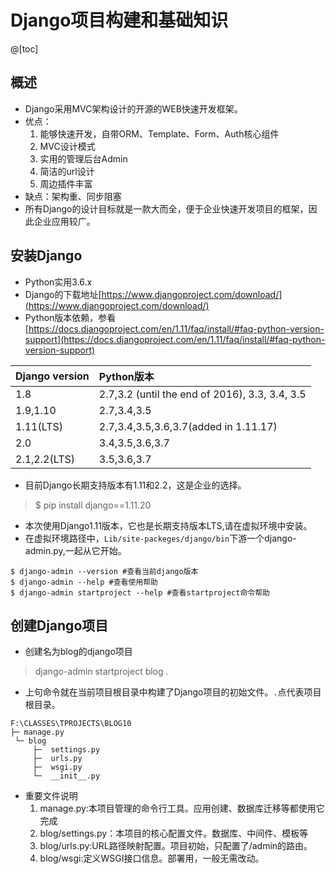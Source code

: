 # Django项目构建和基础知识

@[toc]

## 概述

* Django采用MVC架构设计的开源的WEB快速开发框架。
* 优点：
    1. 能够快速开发，自带ORM、Template、Form、Auth核心组件
    2. MVC设计模式
    3. 实用的管理后台Admin
    4. 简洁的url设计
    5. 周边插件丰富
* 缺点：架构重、同步阻塞
* 所有Django的设计目标就是一款大而全，便于企业快速开发项目的框架，因此企业应用较广。

## 安装Django

* Python实用3.6.x
* Django的下载地址[https://www.djangoproject.com/download/](https://www.djangoproject.com/download/)
* Python版本依赖，参看[https://docs.djangoproject.com/en/1.11/faq/install/#faq-python-version-support](https://docs.djangoproject.com/en/1.11/faq/install/#faq-python-version-support)

|Django version|Python版本|
|:-----------|:---------------|
|1.8|2.7,3.2 (until the end of 2016), 3.3, 3.4, 3.5|
|1.9,1.10|2.7,3.4,3.5|
|1.11(LTS)|2.7,3.4,3.5,3.6,3.7(added in 1.11.17)
|2.0|3.4,3.5,3.6,3.7|
|2.1,2.2(LTS)|3.5,3.6,3.7|

* 目前Django长期支持版本有1.11和2.2，这是企业的选择。

> $ pip install django==1.11.20

* 本次使用Django1.11版本，它也是长期支持版本LTS,请在虚拟环境中安装。
* 在虚拟环境路径中，`Lib/site-packeges/django/bin`下游一个django-admin.py,一起从它开始。

````shell
$ django-admin --version #查看当前django版本
$ django-admin --help #查看使用帮助
$ django-admin startproject --help #查看startproject命令帮助
````

## 创建Django项目

* 创建名为blog的django项目

> django-admin startproject blog .

* 上句命令就在当前项目根目录中构建了Django项目的初始文件。`.`点代表项目根目录。

````text
F:\CLASSES\TPROJECTS\BLOG10 
├─ manage.py
 └─ blog
     ├─  settings.py
     ├─  urls.py
     ├─  wsgi.py
     └─  __init__.py
````

* 重要文件说明
    1. manage.py:本项目管理的命令行工具。应用创建、数据库迁移等都使用它完成
    2. blog/settings.py：本项目的核心配置文件。数据库、中间件、模板等
    3. blog/urls.py:URL路径映射配置。项目初始，只配置了/admin的路由。
    4. blog/wsgi:定义WSGI接口信息。部署用，一般无需改动。


























